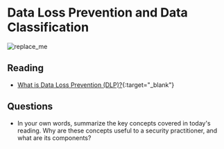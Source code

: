 # Data Loss Prevention and Data Classification

![replace_me](https://codeworks.blob.core.windows.net/public/assets/img/illustrations/placeholder.svg)

## Reading

- [What is Data Loss Prevention (DLP)?](https://digitalguardian.com/blog/what-data-loss-prevention-dlp-definition-data-loss-prevention){:target="_blank"}


## Questions
- In your own words, summarize the key concepts covered in today's reading. Why are these concepts useful to a security practitioner, and what are its components?

